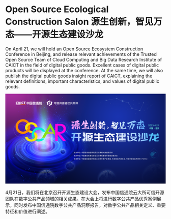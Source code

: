 # Open Source Ecological Construction Salon 源生创新，智见万态——开源生态建设沙龙

On April 21, we will hold an Open Source Ecosystem Construction Conference in Beijing, and release relevant achievements of the Trusted Open Source Team of Cloud Computing and Big Data Research Institute of CAICT in the field of digital public goods. Excellent cases of digital public products will be displayed at the conference. At the same time, we will also publish the digital public goods insight report of CAICT, explaining the relevant definitions, important characteristics, and values of digital public goods.

![image](conference/conference_photo/21stApr2023_Beijing.png)

4月21日，我们将在北京召开开源生态建设大会，发布中国信通院云大所可信开源团队在数字公共产品领域的相关成果。在大会上将进行数字公共产品优秀案例展示，同时发布中国信通院数字公共产品洞察报告，对数字公共产品相关定义、重要特征和价值进行阐述。
